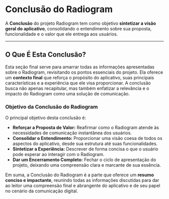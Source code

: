 # Conclusão do Radiogram

A **Conclusão** do projeto Radiogram tem como objetivo **sintetizar a visão geral do aplicativo**, consolidando o entendimento sobre sua proposta, funcionalidade e o valor que ele entrega aos usuários.

---

## O Que É Esta Conclusão?

Esta seção final serve para amarrar todas as informações apresentadas sobre o Radiogram, revisitando os pontos essenciais do projeto. Ela oferece um **contexto final** que reforça o propósito do aplicativo, suas principais características e a experiência que ele visa proporcionar. A conclusão busca não apenas recapitular, mas também enfatizar a relevância e o impacto do Radiogram como uma solução de comunicação.

### Objetivo da Conclusão do Radiogram

O principal objetivo desta conclusão é:

* **Reforçar a Proposta de Valor:** Reafirmar como o Radiogram atende às necessidades de comunicação instantânea dos usuários.
* **Consolidar o Entendimento:** Proporcionar uma visão coesa de todos os aspectos do aplicativo, desde sua estrutura até suas funcionalidades.
* **Sintetizar a Experiência:** Descrever de forma concisa o que o usuário pode esperar ao interagir com o Radiogram.
* **Dar um Encerramento Completo:** Fechar o ciclo de apresentação do projeto, deixando uma compreensão clara e marcante de sua essência.

Em suma, a Conclusão do Radiogram é a parte que oferece um **resumo conciso e impactante**, reunindo todas as informações discutidas para dar ao leitor uma compreensão final e abrangente do aplicativo e de seu papel no cenário da comunicação digital.